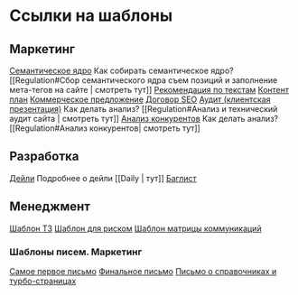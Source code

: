 # Ссылки на шаблоны
## Маркетинг
[Семантическое ядро](https://docs.google.com/spreadsheets/d/1Rq86KCvrm67sDqWcPZ3tAgyzRazuLusz/edit#gid=1545647820)
Как собирать семантическое ядро? [[Regulation#Сбор семантического ядра съем позиций и заполнение мета-тегов на сайте | смотреть тут]]
[Рекомендация по текстам](https://docs.google.com/document/d/1hm8vJTyQ2DH5pcZ3JHCzfJ9My3z3HgK7/edit#heading=h.gjdgxs)
[Контент план](https://docs.google.com/spreadsheets/d/1nukCEUvumdMuvsnAjCiS5M-VeaDd_suy/edit#gid=1381938564)
[Коммерческое предложение](https://docs.google.com/document/d/1_MTEV4i8w4UW5CyCT41W2MkEO9xQSBNC/edit)
[Договор SEO](https://docs.google.com/document/d/1sy1zmsSELXr2KHmlm6l2VH2_-HG8AhFh/edit)
[Аудит (клиентская презентация)](https://docs.google.com/presentation/d/1MnPrF-pVdnJ7oq-69HoPwUzoQ8MA7VsL/edit#slide=id.p7)
Как делать анализ? [[Regulation#Анализ и технический аудит сайта | смотреть тут]]
[Анализ конкурентов](https://docs.google.com/spreadsheets/d/1ccq3V5UFDNIu9V0NVcaqsZ6cwKtXWjd-/edit#gid=2027235497)
Как делать анализ? [[Regulation#Анализ конкурентов| смотреть тут]]
## Разработка
[Дейли](https://docs.google.com/spreadsheets/d/1i9fhGj7kkftnr1B-tNkE5n5Uuy2fc3G0/edit#gid=1898342396)
Подробнее о дейли [[Daily | тут]]
[Баглист](https://docs.google.com/spreadsheets/d/1gxDMA-DgBcREK2ObviGKZ04JGp0GyWgH/edit#gid=612825436)
## Менеджмент

[Шаблон ТЗ](https://docs.google.com/document/d/1YVJqfnfJIVvhgharxSa47NFV2efJqlvx/edit)
[Шаблон для риском](https://drive.google.com/file/d/1DrE-ereaVLeTHPt04pSKKGEjsO3KWDPz/view?usp=sharing)
[Шаблон матрицы коммуникаций](https://drive.google.com/file/d/1RJ-6zx6X-aQYXJtcTWgZZmiW723_GYKP/view?usp=sharing)

### Шаблоны писем. Маркетинг
[Самое первое письмо](https://docs.google.com/document/d/1z8r5fs9SRMj2U5Rnb31YfQWUJiw3OrTa/edit)
[Финальное письмо](https://docs.google.com/document/d/12kG6O3bSQfcFt1j-KeapmRfhMMobwZh_/edit)
[Письмо о справочниках и турбо-страницах](https://docs.google.com/document/d/16uYOq0iUd1Lg3puPr2n4hGRsGu0a8a-D/edit)
[]()
[]()
[]()
[]()
[]()
